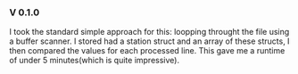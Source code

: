 ### V 0.1.0
I took the standard simple approach for this: loopping throught the file using a buffer scanner. 
I stored had a station struct and an array of these structs, I then compared the values for each processed line. This gave me a runtime of under 5 minutes(which is quite impressive).